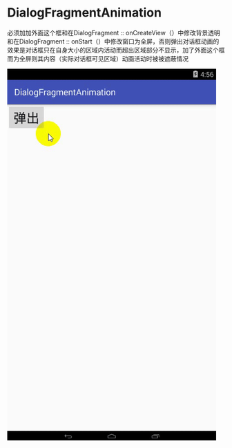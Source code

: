 # DialogFragmentAnimation
必须加加外面这个框和在DialogFragment :: onCreateView（）中修改背景透明和在DialogFragment :: onStart（）中修改窗口为全屏，否则弹出对话框动画的效果是对话框只在自身大小的区域内活动而超出区域部分不显示，加了外面这个框而为全屏则其内容（实际对话框可见区域）动画活动时被被遮蔽情况

![image](https://github.com/sys1211/DialogFragmentAnimation/blob/master/app/src/main/res/drawable/test.gif)
